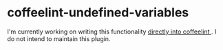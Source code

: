 # coffeelint-undefined-variables

I'm currently working on writing this functionality [directly into coffeelint
](https://github.com/clutchski/coffeelint/issues/415). I do not intend to
maintain this plugin.
